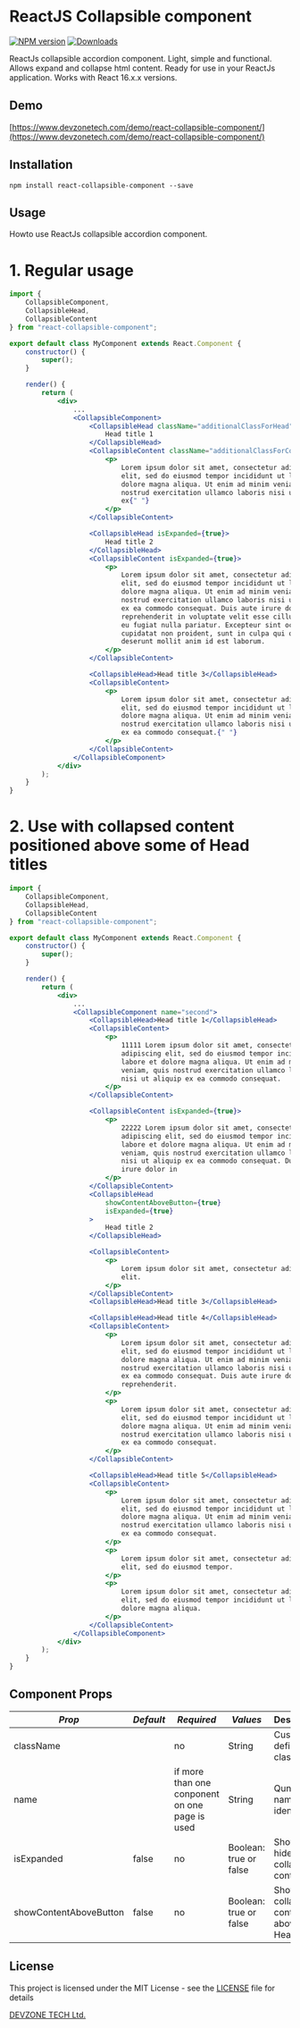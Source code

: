 # ReactJS Collapsible component
[![NPM version][npm-image]][npm-url]
[![Downloads][downloads-image]][npm-url]

ReactJs collapsible accordion component. Light, simple and functional. Allows expand and collapse html content. Ready for use in your ReactJs application. Works with React 16.x.x versions.

## Demo

[https://www.devzonetech.com/demo/react-collapsible-component/](https://www.devzonetech.com/demo/react-collapsible-component/)

## Installation

`npm install react-collapsible-component --save`

## Usage

Howto use ReactJs collapsible accordion component.

# 1. Regular usage

```jsx
import {
    CollapsibleComponent,
    CollapsibleHead,
    CollapsibleContent
} from "react-collapsible-component";

export default class MyComponent extends React.Component {
    constructor() {
        super();
    }

    render() {
        return (
            <div>
                ...
                <CollapsibleComponent>
                    <CollapsibleHead className="additionalClassForHead">
                        Head title 1
                    </CollapsibleHead>
                    <CollapsibleContent className="additionalClassForContent">
                        <p>
                            Lorem ipsum dolor sit amet, consectetur adipiscing
                            elit, sed do eiusmod tempor incididunt ut labore et
                            dolore magna aliqua. Ut enim ad minim veniam, quis
                            nostrud exercitation ullamco laboris nisi ut aliquip
                            ex{" "}
                        </p>
                    </CollapsibleContent>

                    <CollapsibleHead isExpanded={true}>
                        Head title 2
                    </CollapsibleHead>
                    <CollapsibleContent isExpanded={true}>
                        <p>
                            Lorem ipsum dolor sit amet, consectetur adipiscing
                            elit, sed do eiusmod tempor incididunt ut labore et
                            dolore magna aliqua. Ut enim ad minim veniam, quis
                            nostrud exercitation ullamco laboris nisi ut aliquip
                            ex ea commodo consequat. Duis aute irure dolor in
                            reprehenderit in voluptate velit esse cillum dolore
                            eu fugiat nulla pariatur. Excepteur sint occaecat
                            cupidatat non proident, sunt in culpa qui officia
                            deserunt mollit anim id est laborum.
                        </p>
                    </CollapsibleContent>

                    <CollapsibleHead>Head title 3</CollapsibleHead>
                    <CollapsibleContent>
                        <p>
                            Lorem ipsum dolor sit amet, consectetur adipiscing
                            elit, sed do eiusmod tempor incididunt ut labore et
                            dolore magna aliqua. Ut enim ad minim veniam, quis
                            nostrud exercitation ullamco laboris nisi ut aliquip
                            ex ea commodo consequat.{" "}
                        </p>
                    </CollapsibleContent>
                </CollapsibleComponent>
            </div>
        );
    }
}
```

# 2. Use with collapsed content positioned above some of Head titles

```jsx
import {
    CollapsibleComponent,
    CollapsibleHead,
    CollapsibleContent
} from "react-collapsible-component";

export default class MyComponent extends React.Component {
    constructor() {
        super();
    }

    render() {
        return (
            <div>
                ...
                <CollapsibleComponent name="second">
                    <CollapsibleHead>Head title 1</CollapsibleHead>
                    <CollapsibleContent>
                        <p>
                            11111 Lorem ipsum dolor sit amet, consectetur
                            adipiscing elit, sed do eiusmod tempor incididunt ut
                            labore et dolore magna aliqua. Ut enim ad minim
                            veniam, quis nostrud exercitation ullamco laboris
                            nisi ut aliquip ex ea commodo consequat.
                        </p>
                    </CollapsibleContent>

                    <CollapsibleContent isExpanded={true}>
                        <p>
                            22222 Lorem ipsum dolor sit amet, consectetur
                            adipiscing elit, sed do eiusmod tempor incididunt ut
                            labore et dolore magna aliqua. Ut enim ad minim
                            veniam, quis nostrud exercitation ullamco laboris
                            nisi ut aliquip ex ea commodo consequat. Duis aute
                            irure dolor in
                        </p>
                    </CollapsibleContent>
                    <CollapsibleHead
                        showContentAboveButton={true}
                        isExpanded={true}
                    >
                        Head title 2
                    </CollapsibleHead>

                    <CollapsibleContent>
                        <p>
                            Lorem ipsum dolor sit amet, consectetur adipiscing
                            elit.
                        </p>
                    </CollapsibleContent>
                    <CollapsibleHead>Head title 3</CollapsibleHead>

                    <CollapsibleHead>Head title 4</CollapsibleHead>
                    <CollapsibleContent>
                        <p>
                            Lorem ipsum dolor sit amet, consectetur adipiscing
                            elit, sed do eiusmod tempor incididunt ut labore et
                            dolore magna aliqua. Ut enim ad minim veniam, quis
                            nostrud exercitation ullamco laboris nisi ut aliquip
                            ex ea commodo consequat. Duis aute irure dolor in
                            reprehenderit.
                        </p>
                        <p>
                            Lorem ipsum dolor sit amet, consectetur adipiscing
                            elit, sed do eiusmod tempor incididunt ut labore et
                            dolore magna aliqua. Ut enim ad minim veniam, quis
                            nostrud exercitation ullamco laboris nisi ut aliquip
                            ex ea commodo consequat.
                        </p>
                    </CollapsibleContent>

                    <CollapsibleHead>Head title 5</CollapsibleHead>
                    <CollapsibleContent>
                        <p>
                            Lorem ipsum dolor sit amet, consectetur adipiscing
                            elit, sed do eiusmod tempor incididunt ut labore et
                            dolore magna aliqua. Ut enim ad minim veniam, quis
                            nostrud exercitation ullamco laboris nisi ut aliquip
                            ex ea commodo consequat.
                        </p>
                        <p>
                            Lorem ipsum dolor sit amet, consectetur adipiscing
                            elit, sed do eiusmod tempor.
                        </p>
                        <p>
                            Lorem ipsum dolor sit amet, consectetur adipiscing
                            elit, sed do eiusmod tempor incididunt ut labore et
                            dolore magna aliqua.
                        </p>
                    </CollapsibleContent>
                </CollapsibleComponent>
            </div>
        );
    }
}
```

## Component Props

| _Prop_     | _Default_ | _Required_                                     | _Values_               | Description                       |
| ---------- | --------- | ---------------------------------------------- | ---------------------- | --------------------------------- |
| className  |           | no                                             | String                 | Custom defined css class          |
| name       |           | if more than one conponent on one page is used | String                 | Qunique name identifier           |
| isExpanded | false     | no                                             | Boolean: true or false | Show or hide collapsible content. |
| showContentAboveButton | false     | no                                             | Boolean: true or false | Show collapsible content above Head title. |


## License

This project is licensed under the MIT License - see the [LICENSE](LICENSE) file for details

[DEVZONE TECH Ltd.](https://www.devzonetech.com/)

[npm-url]: https://npmjs.org/package/react-collapsible-component
[downloads-image]: http://img.shields.io/npm/dm/react-collapsible-component.svg
[npm-image]: https://badge.fury.io/js/react-collapsible-component.svg
